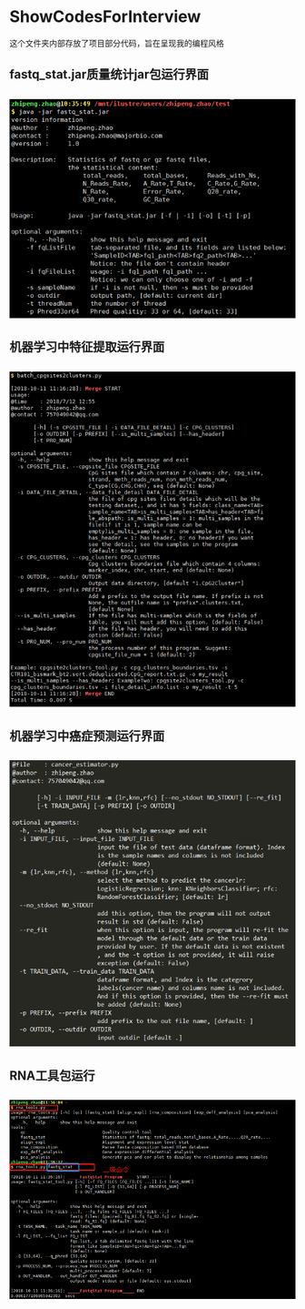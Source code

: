 # ShowCodesForInterview

这个文件夹内部存放了项目部分代码，旨在呈现我的编程风格

## fastq_stat.jar质量统计jar包运行界面
## ![fastq_stat.jar](/pic/fastq_stat.png)

## 机器学习中特征提取运行界面
## ![sites2cluster.jar](/pic/cluster.png)
## 机器学习中癌症预测运行界面
## ![predict](/pic/cancer_locator.png)

## RNA工具包运行
## ![rna-tools](/pic/ran_tools.png)